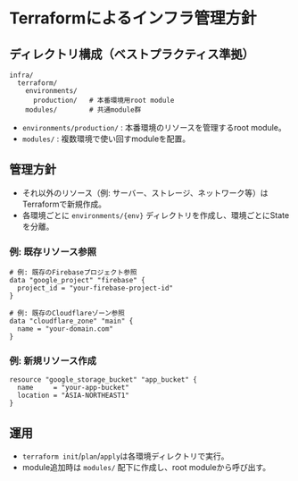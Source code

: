 # Terraformによるインフラ管理方針

## ディレクトリ構成（ベストプラクティス準拠）

```
infra/
  terraform/
    environments/
      production/   # 本番環境用root module
    modules/        # 共通module群
```

- `environments/production/` : 本番環境のリソースを管理するroot module。
- `modules/` : 複数環境で使い回すmoduleを配置。

## 管理方針

- それ以外のリソース（例: サーバー、ストレージ、ネットワーク等）はTerraformで新規作成。
- 各環境ごとに `environments/{env}` ディレクトリを作成し、環境ごとにStateを分離。

### 例: 既存リソース参照

```hcl
# 例: 既存のFirebaseプロジェクト参照
data "google_project" "firebase" {
  project_id = "your-firebase-project-id"
}

# 例: 既存のCloudflareゾーン参照
data "cloudflare_zone" "main" {
  name = "your-domain.com"
}
```

### 例: 新規リソース作成

```hcl
resource "google_storage_bucket" "app_bucket" {
  name     = "your-app-bucket"
  location = "ASIA-NORTHEAST1"
}
```

## 運用
- `terraform init`/`plan`/`apply`は各環境ディレクトリで実行。
- module追加時は `modules/` 配下に作成し、root moduleから呼び出す。
